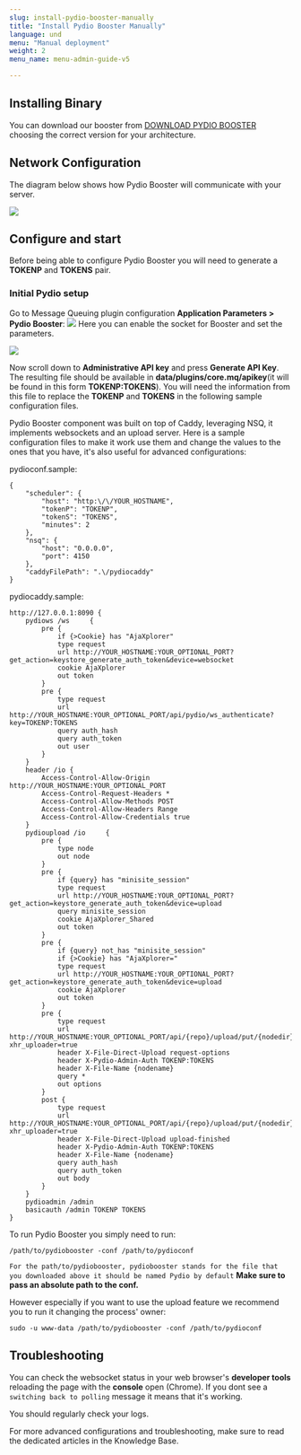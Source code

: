 ```yaml
---
slug: install-pydio-booster-manually
title: "Install Pydio Booster Manually"
language: und
menu: "Manual deployment"
weight: 2
menu_name: menu-admin-guide-v5

---
```

## Installing Binary

You can download our booster from [DOWNLOAD PYDIO BOOSTER](https://download.pydio.com/pub/booster/release/1.2.0/) choosing the correct version for your architecture.

## Network Configuration

The diagram below shows how Pydio Booster will communicate with your server.

![](../../images/1_installation_guide/booster_network_configuration.png)

## Configure and start
Before being able to configure Pydio Booster you will need to generate a **TOKENP** and **TOKENS** pair.

### Initial Pydio setup

Go to Message Queuing plugin configuration **Application Parameters > Pydio Booster**:
![](../../images/1_installation_guide/booster_main_config.png)
Here you can enable the socket for Booster and set the parameters.



![](../../images/1_installation_guide/booster_gen_key.png)

Now scroll down to **Administrative API key** and press **Generate API Key**. The resulting file should be available in **data/plugins/core.mq/apikey**(it will be found in this form **TOKENP:TOKENS**). You will need the information from this file to replace the **TOKENP** and **TOKENS** in the following sample configuration files.

Pydio Booster component was built on top of Caddy, leveraging NSQ, it implements websockets and an upload server.
Here is a sample configuration files to make it work use them and change the values to the ones that you have, it's also useful for advanced configurations:

pydioconf.sample:

    {
        "scheduler": {
            "host": "http:\/\/YOUR_HOSTNAME",
            "tokenP": "TOKENP",
            "tokenS": "TOKENS",
            "minutes": 2
        },
        "nsq": {
            "host": "0.0.0.0",
            "port": 4150
        },
        "caddyFilePath": ".\/pydiocaddy"
    }


pydiocaddy.sample:

    http://127.0.0.1:8090 {
        pydiows /ws     {
            pre {
                if {>Cookie} has "AjaXplorer"
                type request
                url http://YOUR_HOSTNAME:YOUR_OPTIONAL_PORT?get_action=keystore_generate_auth_token&device=websocket
                cookie AjaXplorer
                out token
            }
            pre {
                type request
                url http://YOUR_HOSTNAME:YOUR_OPTIONAL_PORT/api/pydio/ws_authenticate?key=TOKENP:TOKENS
                query auth_hash
                query auth_token
                out user
            }
        }
        header /io {
            Access-Control-Allow-Origin http://YOUR_HOSTNAME:YOUR_OPTIONAL_PORT
            Access-Control-Request-Headers *
            Access-Control-Allow-Methods POST
            Access-Control-Allow-Headers Range
            Access-Control-Allow-Credentials true
        }
        pydioupload /io     {
            pre {
                type node
                out node
            }
            pre {
                if {query} has "minisite_session"
                type request
                url http://YOUR_HOSTNAME:YOUR_OPTIONAL_PORT?get_action=keystore_generate_auth_token&device=upload
                query minisite_session
                cookie AjaXplorer_Shared
                out token
            }
            pre {
                if {query} not_has "minisite_session"
                if {>Cookie} has "AjaXplorer="
                type request
                url http://YOUR_HOSTNAME:YOUR_OPTIONAL_PORT?get_action=keystore_generate_auth_token&device=upload
                cookie AjaXplorer
                out token
            }
            pre {
                type request
                url http://YOUR_HOSTNAME:YOUR_OPTIONAL_PORT/api/{repo}/upload/put/{nodedir}?xhr_uploader=true
                header X-File-Direct-Upload request-options
                header X-Pydio-Admin-Auth TOKENP:TOKENS
                header X-File-Name {nodename}
                query *
                out options
            }
            post {
                type request
                url http://YOUR_HOSTNAME:YOUR_OPTIONAL_PORT/api/{repo}/upload/put/{nodedir}?xhr_uploader=true
                header X-File-Direct-Upload upload-finished
                header X-Pydio-Admin-Auth TOKENP:TOKENS
                header X-File-Name {nodename}
                query auth_hash
                query auth_token
                out body
            }
        }
        pydioadmin /admin
        basicauth /admin TOKENP TOKENS
    }


To run Pydio Booster you simply need to run:

    /path/to/pydiobooster -conf /path/to/pydioconf

`For the path/to/pydiobooster, pydiobooster stands for the file that you downloaded above it should be named Pydio by default`
**Make sure to pass an absolute path to the conf.**

However especially if you want to use the upload feature we recommend you to run it changing the process' owner:

    sudo -u www-data /path/to/pydiobooster -conf /path/to/pydioconf

## Troubleshooting

You can check the websocket status in your web browser's **developer tools** reloading the page with the **console** open (Chrome). If you dont see a `switching back to polling` message it means that it's working.

You should regularly check your logs.

For more advanced configurations and troubleshooting, make sure to read the dedicated articles in the Knowledge Base.

